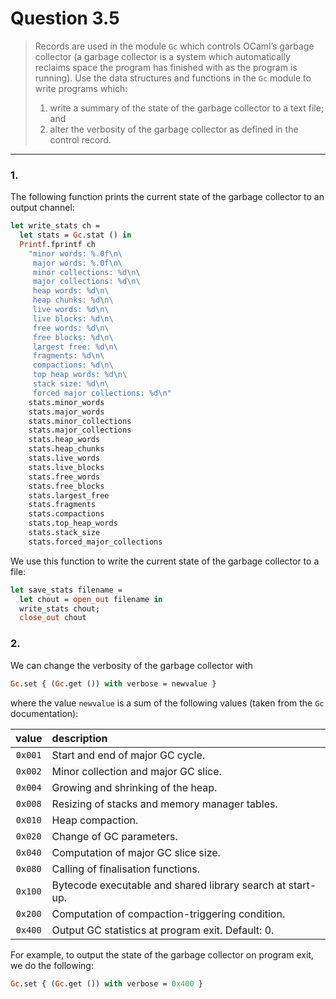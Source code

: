 # Question 3.5

> Records are used in the module `Gc` which controls OCaml’s garbage collector (a garbage collector is a system which automatically reclaims space the program has finished with as the program is running).
> Use the data structures and functions in the `Gc` module to write programs which:
> 1. write a summary of the state of the garbage collector to a text file; and
> 2. alter the verbosity of the garbage collector as defined in the control record.

---

### 1.

The following function prints the current state of the garbage collector to an output channel:
```ocaml
let write_stats ch =
  let stats = Gc.stat () in
  Printf.fprintf ch
    "minor words: %.0f\n\
     major words: %.0f\n\
     minor collections: %d\n\
     major collections: %d\n\
     heap words: %d\n\
     heap chunks: %d\n\
     live words: %d\n\
     live blocks: %d\n\
     free words: %d\n\
     free blocks: %d\n\
     largest free: %d\n\
     fragments: %d\n\
     compactions: %d\n\
     top heap words: %d\n\
     stack size: %d\n\
     forced major collections: %d\n"
    stats.minor_words
    stats.major_words
    stats.minor_collections
    stats.major_collections
    stats.heap_words
    stats.heap_chunks
    stats.live_words
    stats.live_blocks
    stats.free_words
    stats.free_blocks
    stats.largest_free
    stats.fragments
    stats.compactions
    stats.top_heap_words
    stats.stack_size
    stats.forced_major_collections
```
We use this function to write the current state of the garbage collector to a file:
```ocaml
let save_stats filename =
  let chout = open_out filename in
  write_stats chout;
  close_out chout
```

### 2.

We can change the verbosity of the garbage collector with
```ocaml
Gc.set { (Gc.get ()) with verbose = newvalue }
```
where the value `newvalue` is a sum of the following values (taken from the `Gc` documentation):

|  value  | description                                                |
| :-----: | :----------------------------------------------------------|
| `0x001` | Start and end of major GC cycle.                           |
| `0x002` | Minor collection and major GC slice.                       |
| `0x004` | Growing and shrinking of the heap.                         |
| `0x008` | Resizing of stacks and memory manager tables.              |
| `0x010` | Heap compaction.                                           |
| `0x020` | Change of GC parameters.                                   |
| `0x040` | Computation of major GC slice size.                        |
| `0x080` | Calling of finalisation functions.                         |
| `0x100` | Bytecode executable and shared library search at start-up. |
| `0x200` | Computation of compaction-triggering condition.            |
| `0x400` | Output GC statistics at program exit. Default: 0.          |

For example, to output the state of the garbage collector on program exit, we do the following:
```ocaml
Gc.set { (Gc.get ()) with verbose = 0x400 }
```
